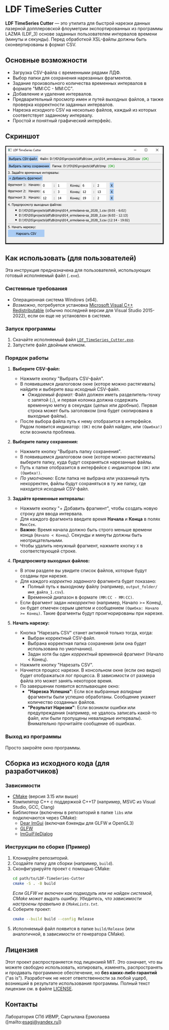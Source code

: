 # LDF TimeSeries Cutter

**LDF TimeSeries Cutter** — это утилита для быстрой нарезки данных лазерной допплеровской флоуметрии экспортированных из программы LAZMA (LDF_3) основе заданных пользователем интервалов времени (минуты и секунды). Перед обработкой XSL-файлы должны быть сконвертированы в формат CSV.

## Основные возможности

*   Загрузка CSV-файла с временными рядами ЛДФ.
*   Выбор папки для сохранения нарезанных фрагментов.
*   Задание произвольного количества временных интервалов в формате "ММ:СС - ММ:СС".
*   Добавление и удаление интервалов.
*   Предварительный просмотр имен и путей выходных файлов, а также проверка корректности заданных интервалов.
*   Нарезка исходного CSV на несколько файлов, каждый из которых соответствует заданному интервалу.
*   Простой и понятный графический интерфейс.

## Скриншот

<!-- Добавьте сюда скриншот программы -->
![Screenshot](https://github.com/sargylana108/LDF-TimeSeries-Cutter/blob/main/assets/screenshot.PNG)

## Как использовать (для пользователей)

Эта инструкция предназначена для пользователей, использующих готовый исполняемый файл (`.exe`).

### Системные требования

*   Операционная система Windows (x64).
*   *Возможно*, потребуется установка [Microsoft Visual C++ Redistributable](https://learn.microsoft.com/en-us/cpp/windows/latest-supported-vc-redist?view=msvc-170) (обычно последней версии для Visual Studio 2015-2022), если он еще не установлен в системе.

### Запуск программы

1.  Скачайте исполняемый файл [`LDF_TimeSeries_Cutter.exe`](https://github.com/sargylana108/LDF-TimeSeries-Cutter/releases/tag/v1.0).
2.  Запустите файл двойным кликом.

### Порядок работы

1.  **Выберите CSV-файл:**
    *   Нажмите кнопку "Выбрать CSV-файл".
    *   В появившемся диалоговом окне (которе можно растягивать) найдите и выберите ваш исходный CSV-файл.
        *   *Ожидаемый формат:* Файл должен иметь разделитель-точку с запятой (`;`), и первая колонка должна содержать временную метку в секундах (целых или дробных). Первая строка может быть заголовком (она будет скопирована в выходные файлы).
    *   После выбора файла путь к нему отобразится в интерфейсе. Рядом появится индикатор: `(OK)` если файл найден, или `(Ошибка!)` если возникла проблема.

2.  **Выберите папку сохранения:**
    *   Нажмите кнопку "Выбрать папку сохранения".
    *   В появившемся диалоговом окне (которе можно растягивать) выберите папку, куда будут сохраняться нарезанные файлы.
    *   Путь к папке отобразится в интерфейсе с индикатором `(OK)` или `(Ошибка!)`.
    *   *По умолчанию:* Если папка не выбрана или указанный путь некорректен, файлы будут сохраняться в ту же папку, где находится исходный CSV-файл.

3.  **Задайте временные интервалы:**
    *   Нажмите кнопку "+ Добавить фрагмент", чтобы создать новую строку для ввода интервала.
    *   Для каждого фрагмента введите время **Начала** и **Конца** в полях `Мин`:`Сек`.
    *   **Важно:** Время начала должно быть строго меньше времени конца (`Начало < Конец`). Секунды и минуты должны быть неотрицательными.
    *   Чтобы удалить ненужный фрагмент, нажмите кнопку `X` в соответствующей строке.

4.  **Предпросмотр выходных файлов:**
    *   В этом разделе вы увидите список файлов, которые будут созданы при нарезке.
    *   Для каждого *корректно заданного* фрагмента будет показано:
        *   Полный путь к выходному файлу (например, `output_folder/имя_файла_1.csv`).
        *   Временной диапазон в формате `(ММ:СС - ММ:СС)`.
    *   Если фрагмент задан *некорректно* (например, Начало >= Конец), он будет отмечен серым цветом и сообщением `(Ошибка: Начало >= Конец)`. Такие фрагменты будут проигнорированы при нарезке.

5.  **Начать нарезку:**
    *   Кнопка "Нарезать CSV" станет активной только тогда, когда:
        *   Выбран корректный CSV-файл.
        *   Выбрана корректная папка сохранения (или она будет использована по умолчанию).
        *   Задан хотя бы один *корректный* временной фрагмент (Начало < Конец).
    *   Нажмите кнопку "Нарезать CSV".
    *   Начнется процесс нарезки. В консольном окне (если оно видно) будет отображаться лог процесса. В зависимости от размера файла это может занять некоторое время.
    *   По завершении появится всплывающее окно:
        *   **"Нарезка Успешна"**: Если все выбранные *валидные* фрагменты были успешно обработаны. Сообщение укажет количество созданных файлов.
        *   **"Результат Нарезки"**: Если возникли ошибки или предупреждения (например, не удалось записать какой-то файл, или были пропущены невалидные интервалы). Внимательно прочитайте сообщение об ошибках.

### Выход из программы

Просто закройте окно программы.

## Сборка из исходного кода (для разработчиков)

### Зависимости

*   [CMake](https://cmake.org/) (версия 3.15 или выше)
*   Компилятор C++ с поддержкой C++17 (например, MSVC из Visual Studio, GCC, Clang)
*   Библиотеки (включены в репозиторий в папке `libs` или подключаются через CMake):
    *   [Dear ImGui](https://github.com/ocornut/imgui) (включая бэкенды для GLFW и OpenGL3)
    *   [GLFW](https://www.glfw.org/)
    *   [ImGuiFileDialog](https://github.com/aiekick/ImGuiFileDialog)

### Инструкции по сборке (Пример)

1.  Клонируйте репозиторий.
2.  Создайте папку для сборки (например, `build`).
3.  Сконфигурируйте проект с помощью CMake:
    ```bash
    cd path/to/LDF-TimeSeries-Cutter
    cmake -S . -B build
    ```
    *Если GLFW не включен как подмодуль или не найден системой, CMake может выдать ошибку. Убедитесь, что зависимости настроены правильно в `CMakeLists.txt`.*
4.  Соберите проект:
    ```bash
    cmake --build build --config Release
    ```
5.  Исполняемый файл появится в папке `build/Release` (или аналогичной, в зависимости от генератора CMake).

## Лицензия

Этот проект распространяется под лицензией MIT. Это означает, что вы можете свободно использовать, копировать, изменять, распространять и продавать программное обеспечение, но **без каких-либо гарантий** ("as is"). Разработчик не несет ответственности за любой ущерб, возникший в результате использования программы. Полный текст лицензии см. в файле [LICENSE](LICENSE).

## Контакты

Лаборатория СПб ИВМР, Саргылана Ермолаева ([mailto:esagi@yandex.ru])
